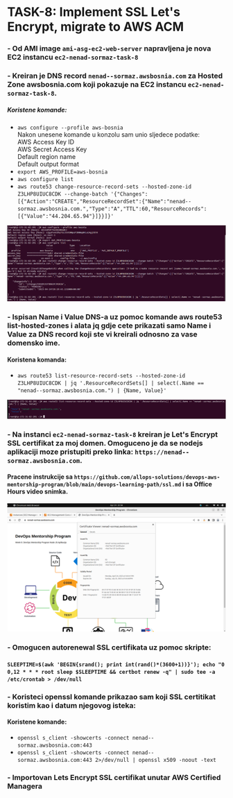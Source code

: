 # TASK-8: Implement SSL Let's Encrypt, migrate to AWS ACM  
   
### - Od AMI image `ami-asg-ec2-web-server` napravljena je nova EC2 instancu `ec2-nenad-sormaz-task-8`  

### - Kreiran je DNS record `nenad--sormaz.awsbosnia.com` za Hosted Zone awsbosnia.com koji pokazuje na EC2 instancu `ec2-nenad-sormaz-task-8`. 

##### Koristene komande:
- `aws configure --profile aws-bosnia`  
Nakon unesene komande u konzolu sam unio sljedece podatke:  
    AWS Access Key ID  
    AWS Secret Access Key  
    Default region name  
    Default output format  
- `export AWS_PROFILE=aws-bosnia`  
- `aws configure list`  
- `aws route53 change-resource-record-sets --hosted-zone-id Z3LHP8UIUC8CDK --change-batch '{"Changes":[{"Action":"CREATE","ResourceRecordSet":{"Name":"nenad--sormaz.awsbosnia.com.","Type":"A","TTL":60,"ResourceRecords":[{"Value":"44.204.65.94"}]}}]}'`  

![](https://github.com/NenadSormaz/nenad-sormaz-devops-mentorship/blob/task-8/week-9/screenshots/DNS.png?raw=true)   

### - Ispisan Name i Value DNS-a uz pomoc komande aws route53 list-hosted-zones i alata jq gdje cete prikazati samo Name i Value za DNS record koji ste vi kreirali odnosno za vase domensko ime.  

#### Koristena komanda:  
- `aws route53 list-resource-record-sets --hosted-zone-id Z3LHP8UIUC8CDK | jq '.ResourceRecordSets[] | select(.Name == "nenad--sormaz.awsbosnia.com.") | {Name, Value}'`  

![](https://github.com/NenadSormaz/nenad-sormaz-devops-mentorship/blob/task-8/week-9/screenshots/DNS2.png?raw=true)  


### - Na instanci `ec2-nenad-sormaz-task-8` kreiran je Let's Encrypt SSL certifikat za moj domen. Omoguceno je da se nodejs aplikaciji moze pristupiti preko linka: `https://nenad--sormaz.awsbosnia.com`.

#### Pracene instrukcije sa `https://github.com/allops-solutions/devops-aws-mentorship-program/blob/main/devops-learning-path/ssl.md` i sa Office Hours video snimka.  

![](https://github.com/NenadSormaz/nenad-sormaz-devops-mentorship/blob/task-8/week-9/screenshots/certificatge.png?raw=true)  

### - Omogucen autorenewal SSL certifikata uz pomoc skripte:

#### `SLEEPTIME=$(awk 'BEGIN{srand(); print int(rand()*(3600+1))}'); echo "0 0,12 * * * root sleep $SLEEPTIME && certbot renew -q" | sudo tee -a /etc/crontab > /dev/null`

### - Koristeci openssl komande prikazao sam koji SSL certitikat koristim kao i datum njegovog isteka:  

#### Koristene komande:  

- `openssl s_client -showcerts -connect nenad--sormaz.awsbosnia.com:443`  
- `openssl s_client -showcerts -connect nenad--sormaz.awsbosnia.com:443 2>/dev/null | openssl x509 -noout -text`  

### - Importovan Lets Encrypt SSL certifikat unutar AWS Certified Managera

![]()